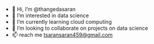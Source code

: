 - 👋 Hi, I’m @thangedasaran
- 👀 I’m interested in data science
- 🌱 I’m currently learning cloud computing
- 💞️ I’m looking to collaborate on projects on data science
- 📫 reach me tsaransaran459@gmail.com 

<!---
thangedasaranrao/thangedasaranrao is a ✨ special ✨ repository because its `README.md` (this file) appears on your GitHub profile.
You can click the Preview link to take a look at your changes.
--->
